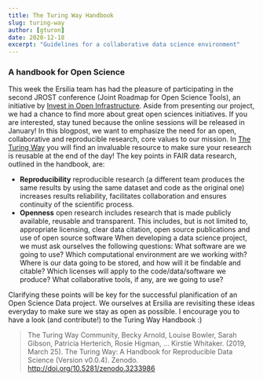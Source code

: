 ```yaml
---
title: The Turing Way Handbook
slug: turing-way
author: [gturon]
date: 2020-12-18
excerpt: "Guidelines for a collaborative data science environment"
---
```


### A handbook for Open Science

This week the Ersilia team has had the pleasure of participating in the second JROST conference (Joint Roadmap for Open Science Tools), an initiative by [Invest in Open Infrastructure](www.investinopen.org). Aside from presenting our project, we had a chance to find more about great open sciences initiatives. If you are interested, stay tuned because the online sessions will be released in January!
In this blogpost, we want to emphasize the need for an open, collaborative and reproducible research, core values to our mission. In [The Turing Way](https://the-turing-way.netlify.app/welcome) you will find an invaluable resource to make sure your research is reusable at the end of the day! The key points in FAIR data research, outlined in the handbook, are:
- **Reproducibility** reproducible research (a different team produces the same results by using the same dataset and code as the original one) increases results reliability, facilitates collaboration and ensures continuity of the scientific process.
- **Openness** open research includes research that is made publicly available, reusable and transparent. This includes, but is not limited to, appropriate licensing, clear data citation, open source publications and use of open source software
When developing a data science project, we must ask ourselves the following questions: What software are we going to use? Which computational environment are we working with? Where is our data going to be stored, and how will it be findable and citable? Which licenses will apply to the code/data/software we produce? What collaborative tools, if any, are we going to use?

Clarifying these points will be key for the successful planification of an Open Science Data project. We ourselves at Ersilia are revisiting these ideas everyday to make sure we stay as open as possible. I encourage you to have a look (and contribute!) to the Turing Way Handbook :)

>The Turing Way Community, Becky Arnold, Louise Bowler, Sarah Gibson, Patricia Herterich, Rosie Higman, … Kirstie Whitaker. (2019, March 25). The Turing Way: A Handbook for Reproducible Data Science (Version v0.0.4). Zenodo. http://doi.org/10.5281/zenodo.3233986
